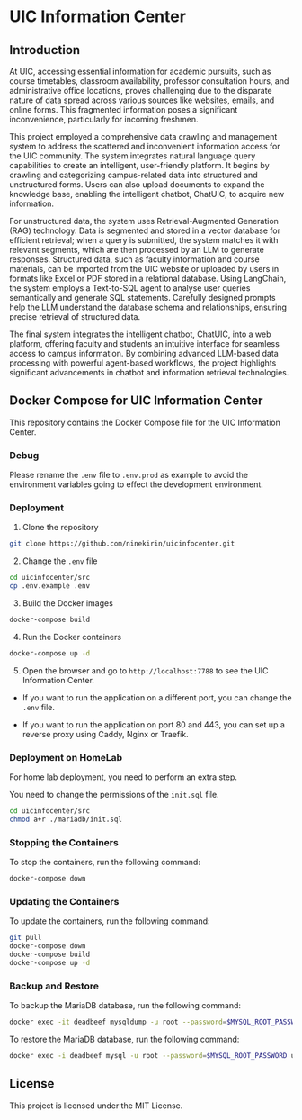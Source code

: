 # UIC Information Center

## Introduction

At UIC, accessing essential information for academic pursuits, such as course timetables, classroom availability, professor consultation hours, and administrative office locations, proves challenging due to the disparate nature of data spread across various sources like websites, emails, and online forms. This fragmented information poses a significant inconvenience, particularly for incoming freshmen.

This project employed a comprehensive data crawling and management system to address the scattered and inconvenient information access for the UIC community. The system integrates natural language query capabilities to create an intelligent, user-friendly platform. It begins by crawling and categorizing campus-related data into structured and unstructured forms. Users can also upload documents to expand the knowledge base, enabling the intelligent chatbot, ChatUIC, to acquire new information.

For unstructured data, the system uses Retrieval-Augmented Generation (RAG) technology. Data is segmented and stored in a vector database for efficient retrieval; when a query is submitted, the system matches it with relevant segments, which are then processed by an LLM to generate responses.
Structured data, such as faculty information and course materials, can be imported from the UIC website or uploaded by users in formats like Excel or PDF stored in a relational database. Using LangChain, the system employs a Text-to-SQL agent to analyse user queries semantically and generate SQL statements. Carefully designed prompts help the LLM understand the database schema and relationships, ensuring precise retrieval of structured data.

The final system integrates the intelligent chatbot, ChatUIC, into a web platform, offering faculty and students an intuitive interface for seamless access to campus information. By combining advanced LLM-based data processing with powerful agent-based workflows, the project highlights significant advancements in chatbot and information retrieval technologies.

## Docker Compose for UIC Information Center

This repository contains the Docker Compose file for the UIC Information Center.

### Debug

Please rename the `.env` file to `.env.prod` as example to avoid the environment variables going to effect the development environment.

### Deployment

1. Clone the repository

```bash
git clone https://github.com/ninekirin/uicinfocenter.git
```

2. Change the `.env` file

```bash
cd uicinfocenter/src
cp .env.example .env
```

3. Build the Docker images

```bash
docker-compose build
```

4. Run the Docker containers

```bash
docker-compose up -d
```

5. Open the browser and go to `http://localhost:7788` to see the UIC Information Center.

- If you want to run the application on a different port, you can change the `.env` file.

- If you want to run the application on port 80 and 443, you can set up a reverse proxy using Caddy, Nginx or Traefik.

### Deployment on HomeLab

For home lab deployment, you need to perform an extra step.

You need to change the permissions of the `init.sql` file.

```bash
cd uicinfocenter/src
chmod a+r ./mariadb/init.sql
```

### Stopping the Containers

To stop the containers, run the following command:

```bash
docker-compose down
```

### Updating the Containers

To update the containers, run the following command:

```bash
git pull
docker-compose down
docker-compose build
docker-compose up -d
```

### Backup and Restore

To backup the MariaDB database, run the following command:

```bash
docker exec -it deadbeef mysqldump -u root --password=$MYSQL_ROOT_PASSWORD uicinfocenter > uicinfocenter.sql
```

To restore the MariaDB database, run the following command:

```bash
docker exec -i deadbeef mysql -u root --password=$MYSQL_ROOT_PASSWORD uicinfocenter < uicinfocenter.sql
```

## License

This project is licensed under the MIT License.